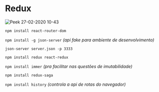 # Redux

![Peek 27-02-2020 10-43](https://user-images.githubusercontent.com/56132780/75450701-0c7c1100-594e-11ea-9098-8beb04f1d659.gif)

`npm install react-router-dom`

`npm install -g json-server` *(api fake para ambiente de desenvolvimento)*

`json-server server.json -p 3333`

`npm install redux react-redux`

`npm install immer` *(pra facilitar nas questões de imutabilidade)*

`npm install redux-saga`

`npm install history` *(controla a api de rotas do navegador)*
